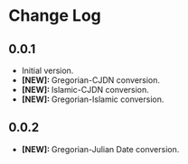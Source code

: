 # Change Log

## 0.0.1

- Initial version.
- <strong>[NEW]: </strong>Gregorian-CJDN conversion.
- <strong>[NEW]: </strong>Islamic-CJDN conversion.
- <strong>[NEW]: </strong>Gregorian-Islamic conversion.

## 0.0.2

- <strong>[NEW]: </strong>Gregorian-Julian Date conversion.
